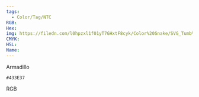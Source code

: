 ```yaml
---
tags:
  - Color/Tag/NTC
RGB:
Hex:
img: https://filedn.com/l0hpzxl1f01yT7GHxtF8cyk/Color%20Snake/SVG_Tumb%20Mass%20No%20Name/433E37.svg
CMYK:
HSL:
Name:
---
```

Armadillo
```palette
#433E37
```
RGB
